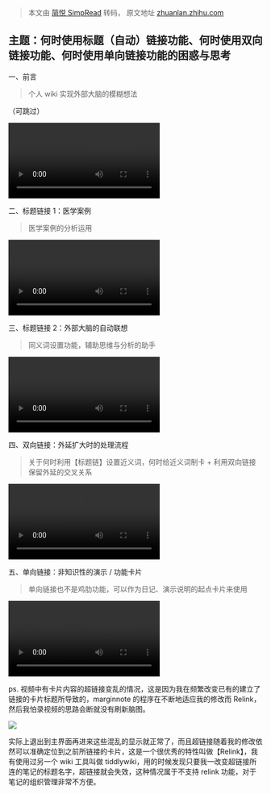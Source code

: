 > 本文由 [简悦 SimpRead](http://ksria.com/simpread/) 转码， 原文地址 [zhuanlan.zhihu.com](https://zhuanlan.zhihu.com/p/121097566)

主题：何时使用标题（自动）链接功能、何时使用双向链接功能、何时使用单向链接功能的困惑与思考
---------------------------------------------

一、前言

> 个人 wiki 实现外部大脑的模糊想法

（可跳过）

<video src="https://vdn6.vzuu.com/HD/1da0bdf6-7289-11ea-a541-0a7d9124d918.mp4?pkey=AAWWy1AgthIRMvEJhI6dUZATiyv66WrGqtMDxYci_Oe2V8qFcdmAhZ7ADxHnuOEDOy890IcY-A7QJ-GDKQQKcGci&c=avc.0.0&f=mp4&pu=da4bec50&bu=1513c7c2&expiration=1712065971&v=ks6&pp=ChMxNDAxNjIzODY1NzM5NTc5MzkyGGMiC2ZlZWRfY2hvaWNlMhMxMzY5MDA1NjA4NTk5OTA0MjU3PXu830Q%3D&pf=Web&pt=zhihu" control></video>


二、标题链接 1：医学案例

> 医学案例的分析运用

<video src="https://vdn6.vzuu.com/HD/518553f2-7289-11ea-9b5c-b2221c0c8d0a.mp4?pkey=AAXGcMiysLd7ouNCIZzTB_f53WrElNYnNTzgW5_YQRoc7IDkVxzVQTWLVR_BXKD0u5O_Wo5tMROVQ7S8HCvBdkzL&c=avc.0.0&f=mp4&pu=da4bec50&bu=1513c7c2&expiration=1712065971&v=ks6&pp=ChMxNDAxNjIzODY1NzM5NTc5MzkyGGMiC2ZlZWRfY2hvaWNlMhMxMzY5MDA1NjA4NTk5OTA0MjU3PXu830Q%3D&pf=Web&pt=zhihu" control></video>

三、标题链接 2：外部大脑的自动联想

> 同义词设置功能，辅助思维与分析的助手

<video src="https://vdn6.vzuu.com/HD/5aa0b026-7289-11ea-92df-b6b8009d7f35.mp4?pkey=AAW3nD0-LqIrJumjWvk6JgusxKEKQ0DpBEKGQ9PsjrpmYFjUeY7pHfxU9r6h7jRDP-0B1lHTpa9ZupkLoXNt5nJr&c=avc.0.0&f=mp4&pu=da4bec50&bu=1513c7c2&expiration=1712065971&v=ks6&pp=ChMxNDAxNjIzODY1NzM5NTc5MzkyGGMiC2ZlZWRfY2hvaWNlMhMxMzY5MDA1NjA4NTk5OTA0MjU3PXu830Q%3D&pf=Web&pt=zhihu" control></video>


四、双向链接：外延扩大时的处理流程

> 关于何时利用【标题链】设置近义词，何时给近义词制卡 + 利用双向链接保留外延的交叉关系

<video src="https://vdn6.vzuu.com/HD/088eb86c-728b-11ea-b3c7-66b8e7fc1b2f.mp4?pkey=AAXEdXRTQiNrq3zZCyBqS7CH_SR8eeXILRAPE_SYj90GT9Cod0QodVuMJXyUBGL-Q67mA8UBMBmw-Lh1LDkp5ImF&c=avc.0.0&f=mp4&pu=da4bec50&bu=1513c7c2&expiration=1712065971&v=ks6&pp=ChMxNDAxNjIzODY1NzM5NTc5MzkyGGMiC2ZlZWRfY2hvaWNlMhMxMzY5MDA1NjA4NTk5OTA0MjU3PXu830Q%3D&pf=Web&pt=zhihu" control></video>


五、单向链接：非知识性的演示 / 功能卡片

> 单向链接也不是鸡肋功能，可以作为日记、演示说明的起点卡片来使用

<video src="https://vdn6.vzuu.com/HD/0e7675d0-728b-11ea-b854-8ea57c05700c.mp4?pkey=AAXr_d_aKti7mhzkIIMF3S0g4nX4d3g6X_9KvX5Qn2KAIXxAhW0o5nOdOMiQCyDNYDD-la6Dyq3pkd5CnqosWvyv&c=avc.0.0&f=mp4&pu=da4bec50&bu=1513c7c2&expiration=1712065971&v=ks6&pp=ChMxNDAxNjIzODY1NzM5NTc5MzkyGGMiC2ZlZWRfY2hvaWNlMhMxMzY5MDA1NjA4NTk5OTA0MjU3PXu830Q%3D&pf=Web&pt=zhihu" control></video>


ps. 视频中有卡片内容的超链接变乱的情况，这是因为我在频繁改变已有的建立了链接的卡片标题所导致的，marginnote 的程序在不断地适应我的修改而 Relink，然后我怕录视频的思路会断就没有刷新脑图。

![](https://pic3.zhimg.com/v2-34fdf5ec2951f3d82912eb0a80a009e2_r.jpg)

实际上退出到主界面再进来这些混乱的显示就正常了，而且超链接随着我的修改依然可以准确定位到之前所链接的卡片，这是一个很优秀的特性叫做【Relink】，我有使用过另一个 wiki 工具叫做 tiddlywiki，用的时候发现只要我一改变超链接所连的笔记的标题名字，超链接就会失效，这种情况属于不支持 relink 功能，对于笔记的组织管理非常不方便。